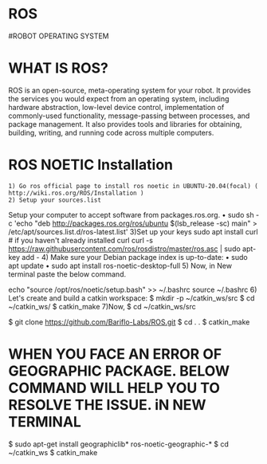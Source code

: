 # ROS
#ROBOT OPERATING SYSTEM

# WHAT IS ROS?
 ROS is an open-source, meta-operating system for your robot. It provides the services you would expect from an operating system, including hardware abstraction, low-level device control, implementation of commonly-used functionality, message-passing between processes, and package management. It also provides tools and libraries for obtaining, building, writing, and running code across multiple computers.

# ROS NOETIC Installation
    1) Go ros official page to install ros noetic in UBUNTU-20.04(focal) ( http://wiki.ros.org/ROS/Installation )
    2) Setup your sources.list
  Setup your computer to accept software from packages.ros.org.
    • sudo sh -c 'echo "deb http://packages.ros.org/ros/ubuntu $(lsb_release -sc) main" > /etc/apt/sources.list.d/ros-latest.list'
               3)Set up your keys
       sudo apt install curl # if you haven't already installed curl
       curl -s https://raw.githubusercontent.com/ros/rosdistro/master/ros.asc | sudo apt-key add -
      4) Make sure your Debian package index is up-to-date:
    • sudo apt update
    • sudo apt install ros-noetic-desktop-full
5)  Now, in New terminal paste the below command.
     
  echo "source /opt/ros/noetic/setup.bash" >> ~/.bashrc
  source ~/.bashrc
6) Let's create and build a catkin workspace:
  $ mkdir -p ~/catkin_ws/src
  $ cd ~/catkin_ws/
  $ catkin_make
7)Now, 
  $ cd ~/catkin_ws/src

  $  git clone https://github.com/Bariflo-Labs/ROS.git
  $ cd  . .
  $ catkin_make

# WHEN YOU FACE AN ERROR OF GEOGRAPHIC PACKAGE. BELOW COMMAND WILL HELP YOU TO RESOLVE THE ISSUE. iN NEW TERMINAL
   $ sudo apt-get install geographiclib* ros-noetic-geographic-*
   $ cd ~/catkin_ws
   $ catkin_make
	

